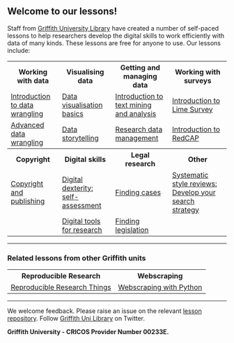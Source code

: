 <HTML>
<head> </head>
<body>

<h2>Welcome to our lessons!</h2>

 <p>Staff from <a href="https://www.griffith.edu.au/library">Griffith University Library</a> have created a number of self-paced lessons to help researchers develop the digital skills to work efficiently with data of many kinds. These lessons are free for anyone to use. Our lessons include:</p>

<table>
  <tr>
    <th>Working with data</th>
    <th>Visualising data</th>
    <th>Getting and managing data</th>
    <th>Working with surveys</th>
  </tr>
  <tr>
    <td><a href="https://griffithunilibrary.github.io/intro-data-wrangle/">Introduction to data wrangling</a></td>
    <td><a href="https://griffithunilibrary.github.io/data-vis-basics/">Data visualisation basics</a></td>
    <td><a href="https://griffithunilibrary.github.io/intro-text-mining-analysis/">Introduction to text mining and analysis</a></td>
    <td><a href="https://griffithunilibrary.github.io/limesurvey/">Introduction to Lime Survey</a></td>
  </tr>

  <tr>
    <td><a href="https://griffithunilibrary.github.io/Advanced-data-wrangle/">Advanced data wrangling</a></td>
    <td><a href="https://griffithunilibrary.github.io/data-storytelling/">Data storytelling</a></td>
    <td><a href="https://griffithunilibrary.github.io/Research_data_management/">Research data management</a></td>
    <td><a href="https://griffithunilibrary.github.io/redcap">Introduction to RedCAP</a></td>
  </tr>
  <tr>
    <th>Copyright</th>
    <th>Digital skills</th>
    <th>Legal research</th>
    <th>Other</th>
  </tr>
  <tr>
    <td><a href="https://griffithunilibrary.github.io/copyright-publishing/#/">Copyright and publishing</a></td>
    <td><a href="https://griffithunilibrary.github.io/digital-dexterity//">Digital dexterity: self-assessment</a></td>
   <td><a href="https://griffithunilibrary.github.io/finding-cases/#/">Finding cases</a></td>
    <td><a href="https://griffithunilibrary.github.io/systematic-review-training/index.html">Systematic style reviews: Develop your search strategy</a></td>
  </tr>
  <tr>
    <td> </td>
    <td><a href="https://griffithunilibrary.github.io/digital-tools/">Digital tools for research</a></td>
    <td><a href="https://griffithunilibrary.github.io/finding-legislation/#/">Finding legislation</td>
    <td></td>
  </tr>
</table>

<HR>

<h3>Related lessons from other Griffith units</h3>

<table>
  <tr>
    <th>Reproducible Research</th>
    <th>Webscraping</th>

  </tr>
  <tr>
    <td><a href="https://guereslib.github.io/Reproducible-Research-Things/">Reproducible Research Things</a></td>
    <td><a href="https://gu-eresearch.github.io/web_scraping_workshop/">Webscraping with Python</a></td>
  </tr>
</table>

<hr>

<p>We welcome feedback. Please raise an issue on the relevant <a href="https://github.com/orgs/GriffithUniLibrary/repositories">lesson repository</a>. Follow <a href="https://twitter.com/GriffithLibrary">Griffith Uni Library</a> on Twitter.</p>

<strong>Griffith University - CRICOS Provider Number 00233E.</strong>

</body>
</HTML>
